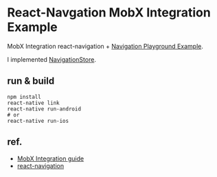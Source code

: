 # React-Navgation MobX Integration Example

MobX Integration react-navigation + [Navigation Playground Example](https://github.com/react-community/react-navigation/tree/master/examples/NavigationPlayground).

I implemented [NavigationStore](./blob/master/src/stores/NavigationStore.js).

## run & build

```
npm install
react-native link
react-native run-android
# or
react-native run-ios
```

## ref.

- [MobX Integration guide](https://github.com/react-community/react-navigation/blob/8e8d3d562c9e80616f145f97ffb02dcf2048e67e/docs/guides/Mobx-Integration.md)
- [react-navigation](https://github.com/react-community/react-navigation)
